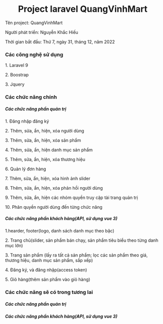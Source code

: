 <h1 align="center">Project laravel QuangVinhMart</h1>
<p>Tên project: QuangVinhMart</p>
<p>Người phát triển: Nguyễn Khắc Hiếu</p>
<p>Thời gian bắt đầu: Thứ 7, ngày 31, tháng 12, năm 2022</p>

<h3>Các công nghệ sử dụng</h3>
<p>1. Laravel 9</p>
<p>2. Boostrap</p>
<p>3. Jquery</p>

<h3>Các chức năng chính</h3>

<h5>Các chức năng phần quản trị</h5>
<p>1. Đăng nhập đăng ký</p>
<p>2. Thêm, sửa, ẩn, hiện, xóa người dùng</p>
<p>3. Thêm, sửa, ẩn, hiện, xóa sản phẩm</p>
<p>4. Thêm, sửa, ẩn, hiện danh mục sản phẩm</p>
<p>5. Thêm, sửa, ẩn, hiện, xóa thương hiệu</p>
<p>6. Quản lý đơn hàng</p>
<p>7. Thêm, sửa, ẩn, hiện, xóa hình ảnh slider</p>
<p>8. Thêm, sửa, ẩn, hiện, xóa phản hồi người dùng</p>
<p>9. Thêm, sửa, ẩn, hiện các nhóm quyền truy cập tài trang quản trị</p>
<p>10. Phân quyền người dùng đến từng chức năng</p>

<h5>Các chức năng phần khách hàng(API, sử dụng vue 3)</h5>
<p>1.hearder, footer(logo, danh sách danh mục theo bậc)</p>
<p>2. Trang chủ(slider, sản phẩm bán chạy, sản phẩm tiêu biểu theo từng danh mục lớn)</p>
<p>3. Trang sản phẩm (lấy ra tất cả sản phẩm; lọc các sản phẩm theo giá, thương hiệu, danh mục sản phẩm, sắp xếp)</p>
<p>4. Đăng ký, và đăng nhập(access token)</p>
<p>5. Giỏ hàng(thêm sản phẩm vào giỏ hàng)</p>

<h3>Các chức năng sẽ có trong tương lai</h3>
<h5>Các chức năng phần quản trị</h5>

<h5>Các chức năng phần khách hàng(API, sử dụng vue 3)</h5>

